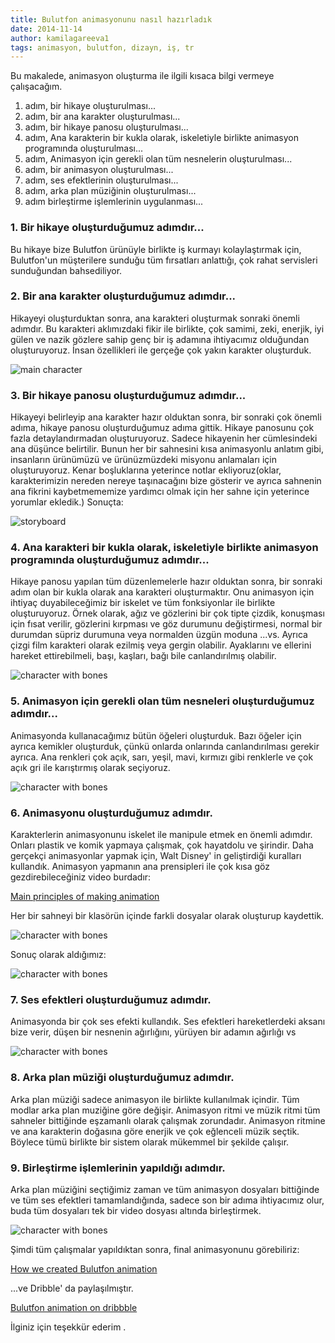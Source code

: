 ```yaml
---
title: Bulutfon animasyonunu nasıl hazırladık
date: 2014-11-14
author: kamilagareeva1
tags: animasyon, bulutfon, dizayn, iş, tr
---
```



Bu makalede, animasyon oluşturma ile ilgili kısaca bilgi vermeye çalışacağım.

1. adım, bir hikaye oluşturulması...
2. adım, bir ana karakter oluşturulması...
3. adım, bir hikaye panosu oluşturulması...
4. adım, Ana karakterin bir kukla olarak, iskeletiyle birlikte animasyon programında oluşturulması...
5. adım, Animasyon için gerekli olan tüm nesnelerin oluşturulması...
6. adım, bir animasyon oluşturulması...
7. adım, ses efektlerinin oluşturulması...
8. adım, arka plan müziğinin oluşturulması...
9. adım birleştirme işlemlerinin uygulanması...


### 1. Bir hikaye oluşturduğumuz adımdır...

Bu hikaye bize Bulutfon ürünüyle birlikte iş kurmayı kolaylaştırmak için, Bulutfon'un müşterilere sunduğu tüm fırsatları anlattığı, çok rahat servisleri sunduğundan bahsediliyor.

### 2. Bir ana karakter oluşturduğumuz adımdır...

Hikayeyi oluşturduktan sonra, ana karakteri oluşturmak sonraki önemli adımdır. Bu karakteri aklımızdaki fikir ile birlikte, çok samimi, zeki, enerjik, iyi gülen ve nazik gözlere sahip genç bir iş adamına ihtiyacımız olduğundan oluşturuyoruz. İnsan özellikleri ile gerçeğe çok yakın karakter oluşturduk. 

![main character](../assets/images/articles/2014-11-14-how-we-created-bulutfon-animation/2014-11-14-how-we-created-bulutfon-animation-character.jpg)

### 3. Bir hikaye panosu oluşturduğumuz adımdır...

Hikayeyi belirleyip ana karakter hazır olduktan sonra, bir sonraki çok önemli adıma, hikaye panosu oluşturduğumuz adıma gittik. Hikaye panosunu çok fazla detaylandırmadan oluşturuyoruz. Sadece hikayenin her cümlesindeki ana düşünce belirtilir. Bunun her bir sahnesini kısa animasyonlu anlatım gibi, insanların ürünümüzü ve ürünüzmüzdeki misyonu anlamaları için oluşturuyoruz. Kenar boşluklarına yeterince notlar ekliyoruz(oklar, karakterimizin nereden nereye taşınacağını bize gösterir ve ayrıca sahnenin ana fikrini kaybetmememize yardımcı olmak için her sahne için yeterince yorumlar ekledik.) Sonuçta:

![storyboard](../assets/images/articles/2014-11-14-how-we-created-bulutfon-animation/2014-11-14-how-we-created-bulutfon-animation-storyboard.jpg)

### 4. Ana karakteri bir kukla olarak, iskeletiyle birlikte animasyon programında oluşturduğumuz adımdır...

Hikaye panosu yapılan tüm düzenlemelerle hazır olduktan sonra, bir sonraki adım olan bir kukla olarak ana karakteri oluşturmaktır. Onu animasyon için ihtiyaç duyabileceğimiz bir iskelet ve tüm fonksiyonlar ile birlikte oluşturuyoruz. Örnek olarak, ağız ve gözlerini bir çok tipte çizdik, konuşması için fısat verilir, gözlerini kırpması ve göz durumunu değiştirmesi, normal bir durumdan süpriz durumuna veya normalden üzgün moduna ...vs. Ayrıca çizgi film karakteri olarak ezilmiş veya gergin olabilir. Ayaklarını ve ellerini hareket ettirebilmeli, başı, kaşları, bağı bile canlandırılmış olabilir.   

![character with bones](../assets/images/articles/2014-11-14-how-we-created-bulutfon-animation/2014-11-14-how-we-created-bulutfon-animation-bones.JPG)

### 5. Animasyon için gerekli olan tüm nesneleri oluşturduğumuz adımdır...

Animasyonda kullanacağımız bütün öğeleri oluşturduk. Bazı öğeler için ayrıca kemikler oluşturduk, çünkü onlarda onlarında canlandırılması gerekir ayrıca. Ana renkleri çok açık, sarı, yeşil, mavi, kırmızı gibi renklerle ve çok açık gri ile karıştırmış olarak seçiyoruz.    

![character with bones](../assets/images/articles/2014-11-14-how-we-created-bulutfon-animation/2014-11-14-how-we-created-bulutfon-animation-objects.JPG)

### 6. Animasyonu oluşturduğumuz adımdır.

Karakterlerin animasyonunu iskelet ile manipule etmek en önemli adımdır. Onları plastik ve komik yapmaya çalışmak, çok hayatdolu ve şirindir. Daha gerçekçi animasyonlar yapmak için, Walt Disney' in geliştirdiği kuralları kullandık.
Animasyon yapmanın ana prensipleri ile çok kısa göz gezdirebileceğiniz video burdadır:

 [Main principles of making animation ](http://www.youtube.com/watch?v=l-KtwW6eptM )
 
 Her bir sahneyi bir klasörün içinde farkli dosyalar olarak oluşturup kaydettik. 
 
 ![character with bones](../assets/images/articles/2014-11-14-how-we-created-bulutfon-animation/2014-11-14-how-we-created-bulutfon-animation-timeline.jpg)

Sonuç olarak aldığımız:

![character with bones](../assets/images/articles/2014-11-14-how-we-created-bulutfon-animation/2014-11-14-how-we-created-bulutfon-animation-story.jpg)


### 7. Ses efektleri oluşturduğumuz adımdır.

Animasyonda bir çok ses efekti kullandık. Ses efektleri hareketlerdeki aksanı bize verir, düşen bir nesnenin ağırlığını, yürüyen bir adamın ağırlığı vs 

![character with bones](/assets/images/articles/2014-11-14-how-we-created-bulutfon-animation/2014-11-14-how-we-created-bulutfon-animation-voice.jpg)

### 8. Arka plan müziği oluşturduğumuz adımdır.

Arka plan müziği sadece animasyon ile birlikte kullanılmak içindir. Tüm modlar arka plan muziğine göre değişir. Animasyon ritmi ve müzik ritmi tüm sahneler bittiğinde eşzamanlı olarak çalışmak zorundadır. Animasyon ritmine ve ana karakterin doğasına göre enerjik ve çok eğlenceli müzik seçtik. Böylece tümü birlikte bir sistem olarak mükemmel bir şekilde çalışır. 

### 9. Birleştirme işlemlerinin yapıldığı adımdır.

Arka plan müziğini seçtiğimiz zaman ve tüm animasyon dosyaları bittiğinde ve tüm ses efektleri tamamlandığında, sadece son bir adıma ihtiyacımız olur, buda tüm dosyaları tek bir video dosyası altında birleştirmek.

![character with bones](/assets/images/articles/2014-11-14-how-we-created-bulutfon-animation/2014-11-14-how-we-created-bulutfon-animation-merge.jpg)

Şimdi tüm çalışmalar yapıldıktan sonra, final animasyonunu görebiliriz: 

 [How we created Bulutfon animation](http://vimeo.com/102756655)

...ve Dribble' da paylaşılmıştır.

 [Bulutfon animation on dribbble](https://dribbble.com/shots/1676198-Bulutfon-Animation)


İlginiz için teşekkür ederim .

